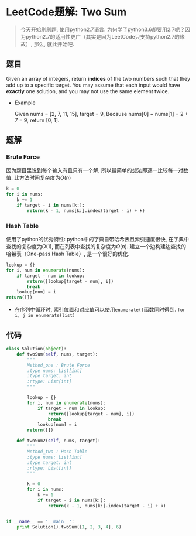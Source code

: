 # LeetCode题解: Two Sum

> 今天开始刷刷题, 使用python2.7语言. 为何学了python3.6却要用2.7呢？因为python2.7的适用性更广（其实是因为LeetCode只支持python2.7的缘故）, 那么, 就此开始吧.

## 题目

Given an array of integers, return **indices** of the two numbers such that they add up to a specific target. You may assume that each input would have **exactly** one solution, and you may not use the same element twice.

-   Example

    Given nums = [2, 7, 11, 15], target = 9, Because nums[0] + nums[1] = 2 + 7 = 9, return [0, 1].

## 题解

### Brute Force

因为题目里说到每个输入有且只有一个解, 所以最简单的想法即逐一比较每一对数值.  此方法时间复杂度为$O(n)$

```python
k = 0
for i in nums:
    k += 1
    if target - i in nums[k:]:
        return(k - 1, nums[k:].index(target - i) + k)
```

### Hash Table

使用了python的优秀特性: python中的字典自带哈希表且索引速度很快, 在字典中查找的复杂度为$O(1)$, 而在列表中查找的复杂度为$O(n)$.  建立一个边构建边查找的哈希表（One-pass Hash Table）, 是一个很好的优化.

```python
lookup = {}
for i, num in enumerate(nums):
    if target - num in lookup:
        return([lookup[target - num], i])
        break
    lookup[num] = i
return([])
```

-   在序列中循环时, 索引位置和对应值可以使用`enumerate()`函数同时得到.  `for i, j in enumerate(list)`

## 代码

```python
class Solution(object):
    def twoSum(self, nums, target):
        """
        Method_one : Brute Force
        :type nums: List[int]
        :type target: int
        :rtype: List[int]
        """

        lookup = {}
        for i, num in enumerate(nums):
            if target - num in lookup:
                return([lookup[target - num], i])
                break
            lookup[num] = i
        return([])

    def twoSum2(self, nums, target):
        """
        Method_two : Hash Table
        :type nums: List[int]
        :type target: int
        :rtype: List[int]
        """

        k = 0
        for i in nums:
            k += 1
            if target - i in nums[k:]:
                return(k - 1, nums[k:].index(target - i) + k)


if __name__ == '__main__':
    print Solution().twoSum([1, 2, 3, 4], 6)
```
